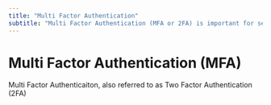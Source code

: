 ```yaml
---
title: "Multi Factor Authentication"
subtitle: "Multi Factor Authentication (MFA or 2FA) is important for securing your accounts, even after data leaks"
---
```


# Multi Factor Authentication (MFA)

Multi Factor Authenticaiton, also referred to as Two Factor Authentication (2FA)
